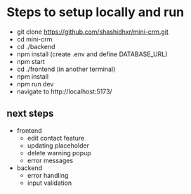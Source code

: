# Steps to setup locally and run
- git clone https://github.com/shashidhxr/mini-crm.git
- cd mini-crm
- cd ./backend
- npm install
  (create .env and define DATABASE_URL)
- npm start
- cd ./frontend (in another terminal)
- npm install
- npm run dev
- navigate to http://localhost:5173/

## next steps
- frontend
    - edit contact feature
    - updating placeholder
    - delete warning popup
    - error messages
- backend
    - error handling
    - input validation
